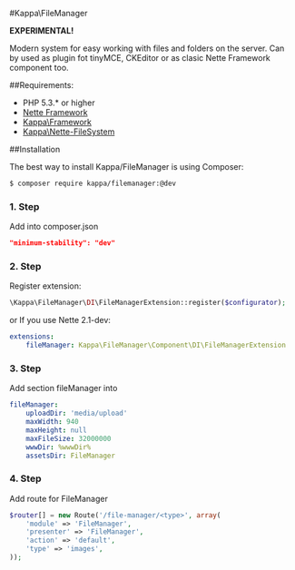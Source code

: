 #Kappa\FileManager

**EXPERIMENTAL!**

Modern system for easy working with files and folders on the server. Can by used as plugin fot tinyMCE, CKEditor or as clasic Nette Framework component too.

##Requirements:

* PHP 5.3.* or higher
* [Nette Framework](http://nette.org)
* [Kappa\Framework](https://github.com/Kappa-org/Framework)
* [Kappa\Nette-FileSystem](https://github.com/Kappa-app/Nette-FileSystem)

##Installation

The best way to install Kappa/FileManager is using Composer:

```bash
$ composer require kappa/filemanager:@dev
```

### 1. Step

Add into composer.json
```json
"minimum-stability": "dev"
```

### 2. Step

Register extension:

```php
\Kappa\FileManager\DI\FileManagerExtension::register($configurator);
```

or If you use Nette 2.1-dev:

```yaml
extensions:
	fileManager: Kappa\FileManager\Component\DI\FileManagerExtension
```

### 3. Step

Add section fileManager into

```yaml
fileManager:
	uploadDir: 'media/upload'
	maxWidth: 940
	maxHeight: null
	maxFileSize: 32000000
	wwwDir: %wwwDir%
	assetsDir: FileManager
```

### 4. Step

Add route for FileManager

```php
$router[] = new Route('/file-manager/<type>', array(
	'module' => 'FileManager',
	'presenter' => 'FileManager',
	'action' => 'default',
	'type' => 'images',
));
```